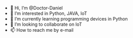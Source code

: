 - 👋 Hi, I’m @Doctor-Daniel
- 👀 I’m interested in Python, JAVA, IoT
- 🌱 I’m currently learning programming devices in Python
- 💞️ I’m looking to collaborate on IoT
- 📫 How to reach me by e-mail

<!---
Doctor-Daniel/Doctor-Daniel is a ✨ special ✨ repository because its `README.md` (this file) appears on your GitHub profile.
You can click the Preview link to take a look at your changes.
--->
